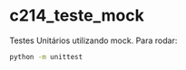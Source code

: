 # c214_teste_mock
Testes Unitários utilizando mock.
Para rodar:

   ```bash
   python -m unittest 

   ```
